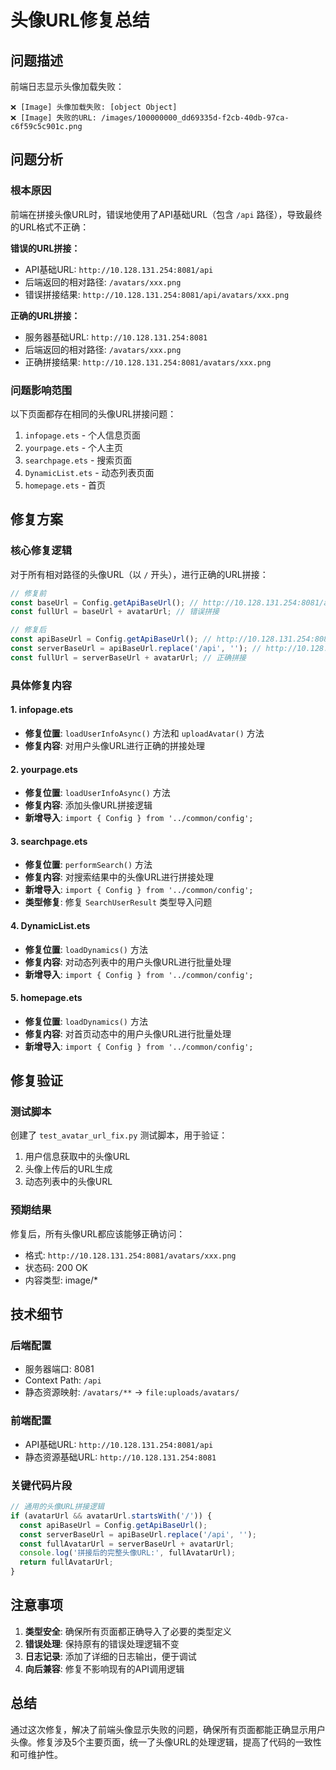 # 头像URL修复总结

## 问题描述

前端日志显示头像加载失败：
```
❌ [Image] 头像加载失败: [object Object]
❌ [Image] 失败的URL: /images/100000000_dd69335d-f2cb-40db-97ca-c6f59c5c901c.png
```

## 问题分析

### 根本原因
前端在拼接头像URL时，错误地使用了API基础URL（包含 `/api` 路径），导致最终的URL格式不正确：

**错误的URL拼接：**
- API基础URL: `http://10.128.131.254:8081/api`
- 后端返回的相对路径: `/avatars/xxx.png`
- 错误拼接结果: `http://10.128.131.254:8081/api/avatars/xxx.png`

**正确的URL拼接：**
- 服务器基础URL: `http://10.128.131.254:8081`
- 后端返回的相对路径: `/avatars/xxx.png`
- 正确拼接结果: `http://10.128.131.254:8081/avatars/xxx.png`

### 问题影响范围
以下页面都存在相同的头像URL拼接问题：
1. `infopage.ets` - 个人信息页面
2. `yourpage.ets` - 个人主页
3. `searchpage.ets` - 搜索页面
4. `DynamicList.ets` - 动态列表页面
5. `homepage.ets` - 首页

## 修复方案

### 核心修复逻辑
对于所有相对路径的头像URL（以 `/` 开头），进行正确的URL拼接：

```typescript
// 修复前
const baseUrl = Config.getApiBaseUrl(); // http://10.128.131.254:8081/api
const fullUrl = baseUrl + avatarUrl; // 错误拼接

// 修复后
const apiBaseUrl = Config.getApiBaseUrl(); // http://10.128.131.254:8081/api
const serverBaseUrl = apiBaseUrl.replace('/api', ''); // http://10.128.131.254:8081
const fullUrl = serverBaseUrl + avatarUrl; // 正确拼接
```

### 具体修复内容

#### 1. infopage.ets
- **修复位置**: `loadUserInfoAsync()` 方法和 `uploadAvatar()` 方法
- **修复内容**: 对用户头像URL进行正确的拼接处理

#### 2. yourpage.ets
- **修复位置**: `loadUserInfoAsync()` 方法
- **修复内容**: 添加头像URL拼接逻辑
- **新增导入**: `import { Config } from '../common/config';`

#### 3. searchpage.ets
- **修复位置**: `performSearch()` 方法
- **修复内容**: 对搜索结果中的头像URL进行拼接处理
- **新增导入**: `import { Config } from '../common/config';`
- **类型修复**: 修复 `SearchUserResult` 类型导入问题

#### 4. DynamicList.ets
- **修复位置**: `loadDynamics()` 方法
- **修复内容**: 对动态列表中的用户头像URL进行批量处理
- **新增导入**: `import { Config } from '../common/config';`

#### 5. homepage.ets
- **修复位置**: `loadDynamics()` 方法
- **修复内容**: 对首页动态中的用户头像URL进行批量处理
- **新增导入**: `import { Config } from '../common/config';`

## 修复验证

### 测试脚本
创建了 `test_avatar_url_fix.py` 测试脚本，用于验证：
1. 用户信息获取中的头像URL
2. 头像上传后的URL生成
3. 动态列表中的头像URL

### 预期结果
修复后，所有头像URL都应该能够正确访问：
- 格式: `http://10.128.131.254:8081/avatars/xxx.png`
- 状态码: 200 OK
- 内容类型: image/*

## 技术细节

### 后端配置
- 服务器端口: 8081
- Context Path: `/api`
- 静态资源映射: `/avatars/**` → `file:uploads/avatars/`

### 前端配置
- API基础URL: `http://10.128.131.254:8081/api`
- 静态资源基础URL: `http://10.128.131.254:8081`

### 关键代码片段
```typescript
// 通用的头像URL拼接逻辑
if (avatarUrl && avatarUrl.startsWith('/')) {
  const apiBaseUrl = Config.getApiBaseUrl();
  const serverBaseUrl = apiBaseUrl.replace('/api', '');
  const fullAvatarUrl = serverBaseUrl + avatarUrl;
  console.log('拼接后的完整头像URL:', fullAvatarUrl);
  return fullAvatarUrl;
}
```

## 注意事项

1. **类型安全**: 确保所有页面都正确导入了必要的类型定义
2. **错误处理**: 保持原有的错误处理逻辑不变
3. **日志记录**: 添加了详细的日志输出，便于调试
4. **向后兼容**: 修复不影响现有的API调用逻辑

## 总结

通过这次修复，解决了前端头像显示失败的问题，确保所有页面都能正确显示用户头像。修复涉及5个主要页面，统一了头像URL的处理逻辑，提高了代码的一致性和可维护性。 